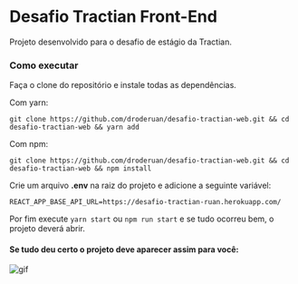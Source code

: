 # Desafio Tractian Front-End

Projeto desenvolvido para o desafio de estágio da Tractian. 

### Como executar
Faça o clone do repositório e instale todas as dependências.

Com yarn:
```
git clone https://github.com/droderuan/desafio-tractian-web.git && cd desafio-tractian-web && yarn add
```
Com npm: 
```
git clone https://github.com/droderuan/desafio-tractian-web.git && cd desafio-tractian-web && npm install
```

Crie um arquivo **.env** na raiz do projeto e adicione a seguinte variável:
```
REACT_APP_BASE_API_URL=https://desafio-tractian-ruan.herokuapp.com/
```

Por fim execute `yarn start` ou `npm run start` e se tudo ocorreu bem, o projeto deverá abrir.

#### Se tudo deu certo o projeto deve aparecer assim para você:
![gif](https://media.giphy.com/media/EU1obAC38GuWI/giphy.gif)
